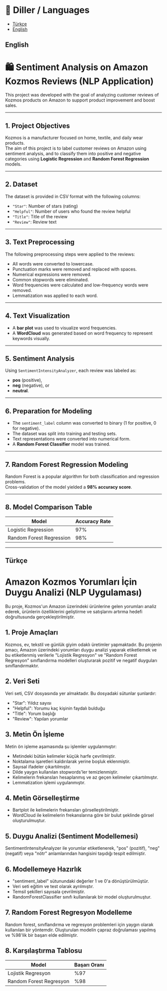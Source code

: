  # 📌 Diller / Languages
- [Türkçe](#türkçe)
- [English](#english)

## English

# 🛍️ Sentiment Analysis on Amazon Kozmos Reviews (NLP Application)

This project was developed with the goal of analyzing customer reviews of Kozmos products on Amazon to support product improvement and boost sales.

---

## 1. Project Objectives

Kozmos is a manufacturer focused on home, textile, and daily wear products.  
The aim of this project is to label customer reviews on Amazon using sentiment analysis, and to classify them into positive and negative categories using **Logistic Regression** and **Random Forest Regression** models.

---

## 2. Dataset

The dataset is provided in CSV format with the following columns:

- `"Star"`: Number of stars (rating)
- `"Helpful"`: Number of users who found the review helpful
- `"Title"`: Title of the review
- `"Review"`: Review text

---

## 3. Text Preprocessing

The following preprocessing steps were applied to the reviews:

- All words were converted to lowercase.
- Punctuation marks were removed and replaced with spaces.
- Numerical expressions were removed.
- Common stopwords were eliminated.
- Word frequencies were calculated and low-frequency words were removed.
- Lemmatization was applied to each word.

---

## 4. Text Visualization

- A **bar plot** was used to visualize word frequencies.
- A **WordCloud** was generated based on word frequency to represent keywords visually.

---

## 5. Sentiment Analysis

Using `SentimentIntensityAnalyzer`, each review was labeled as:
- **pos** (positive),
- **neg** (negative), or
- **neutral**.

---

## 6. Preparation for Modeling

- The `sentiment_label` column was converted to binary (1 for positive, 0 for negative).
- The dataset was split into training and testing sets.
- Text representations were converted into numerical form.
- A **Random Forest Classifier** model was trained.

---

## 7. Random Forest Regression Modeling

Random Forest is a popular algorithm for both classification and regression problems.  
Cross-validation of the model yielded a **98% accuracy score**.

---

## 8. Model Comparison Table

| Model                    | Accuracy Rate |
|--------------------------|---------------|
| Logistic Regression      | 97%           |
| Random Forest Regression | 98%           |


---

## Türkçe

# Amazon Kozmos Yorumları İçin Duygu Analizi (NLP Uygulaması)

Bu proje, Kozmos'un Amazon üzerindeki ürünlerine gelen yorumları analiz ederek, ürünlerin özelliklerini geliştirme ve satışlarını artırma hedefi doğrultusunda gerçekleştirilmiştir.

## 1. Proje Amaçları

Kozmos, ev, tekstil ve günlük giyim odaklı üretimler yapmaktadır. Bu projenin amacı, Amazon üzerindeki yorumları duygu analizi yaparak etiketlemek ve bu etiketlenmiş verilerle "Lojistik Regresyon" ve "Random Forest Regresyon" sınıflandırma modelleri oluşturarak pozitif ve negatif duyguları sınıflandırmaktır.

## 2. Veri Seti

Veri seti, CSV dosyasında yer almaktadır. Bu dosyadaki sütunlar şunlardır:

- "Star": Yıldız sayısı
- "Helpful": Yorumu kaç kişinin faydalı bulduğu
- "Title": Yorum başlığı
- "Review": Yapılan yorumlar

## 3. Metin Ön İşleme

Metin ön işleme aşamasında şu işlemler uygulanmıştır:

- Metindeki bütün kelimeler küçük harfe çevrilmiştir.
- Noktalama işaretleri kaldırılarak yerine boşluk eklenmiştir.
- Sayısal ifadeler çıkartılmıştır.
- Dilde yaygın kullanılan stopwords'ler temizlenmiştir.
- Kelimelerin frekansları hesaplanmış ve az geçen kelimeler çıkartılmıştır.
- Lemmatization işlemi uygulanmıştır.

## 4. Metin Görselleştirme

- Bartplot ile kelimelerin frekansları görselleştirilmiştir.
- WordCloud ile kelimelerin frekanslarına göre bir bulut şeklinde görsel oluşturulmuştur.

## 5. Duygu Analizi (Sentiment Modellemesi)

SentimentIntensityAnalyzer ile yorumlar etiketlenerek, "pos" (pozitif), "neg" (negatif) veya "nötr" anlamlarından hangisini taşıdığı tespit edilmiştir.

## 6. Modellemeye Hazırlık

- "sentiment_label" sütunundaki değerler 1 ve 0'a dönüştürülmüştür.
- Veri seti eğitim ve test olarak ayrılmıştır.
- Temsil şekilleri sayısala çevrilmiştir.
- RandomForestClassifier sınıfı kullanılarak bir model oluşturulmuştur.

## 7. Random Forest Regresyon Modelleme

Random forest, sınıflandırma ve regresyon problemleri için yaygın olarak kullanılan bir yöntemdir. Oluşturulan modelin çapraz doğrulaması yapılmış ve %98'lik bir başarı elde edilmiştir.

## 8. Karşılaştırma Tablosu

| Model                       | Başarı Oranı |
|-----------------------------|--------------|
| Lojistik Regresyon          | %97          |
| Random Forest Regresyon     | %98          |


